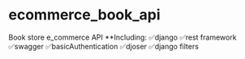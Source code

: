 # ecommerce_book_api
Book store e_commerce API
**Including:
✅django
✅rest framework
✅swagger
✅basicAuthentication
✅djoser
✅django filters
